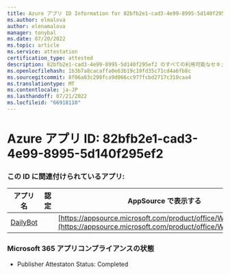 ```yaml
---
title: Azure アプリ ID Information for 82bfb2e1-cad3-4e99-8995-5d140f295ef2
ms.author: elmalova
author: elenamalova
manager: tonybal
ms.date: 07/20/2022
ms.topic: article
ms.service: attestation
certification_type: attested
description: 82bfb2e1-cad3-4e99-8995-5d140f295ef2 のすべての利用可能なセキュリティとコンプライアンス情報。
ms.openlocfilehash: 1b3b7a8cacaffa0e63b19c19fd35c71cd4a6fb8c
ms.sourcegitcommit: 8f06a03c298fca9d066cc977fcbd2717c310caa4
ms.translationtype: MT
ms.contentlocale: ja-JP
ms.lasthandoff: 07/21/2022
ms.locfileid: "66918110"
---
```

# <a name="azure-app-id-82bfb2e1-cad3-4e99-8995-5d140f295ef2"></a>Azure アプリ ID: 82bfb2e1-cad3-4e99-8995-5d140f295ef2


### <a name="apps-associated-with-this-id"></a>この ID に関連付けられているアプリ:
| **アプリ名** | **認定** | **AppSource で表示する** |
|--------------|---------------|-----------------------|
| [DailyBot](../forward/WA200001492.md) |  | [https://appsource.microsoft.com/product/office/WA200001492](https://appsource.microsoft.com/product/office/WA200001492) |

### <a name="microsoft-365-app-compliance-status"></a>Microsoft 365 アプリコンプライアンスの状態
- Publisher Attestaton Status: Completed
